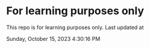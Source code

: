 # For learning purposes only
This repo is for learning purposes only.
Last updated at

Sunday, October 15, 2023 4:30:16 PM

